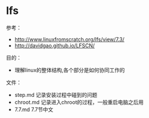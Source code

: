 lfs
===

参考：
* http://www.linuxfromscratch.org/lfs/view/7.3/
* http://davidgao.github.io/LFSCN/

目的：
* 理解linux的整体结构,各个部分是如何协同工作的
	
文件：
* step.md 记录安装过程中碰到的问题
* chroot.md 记录进入chroot的过程，一般重启电脑之后用
* 7.7.md 7.7节中文
